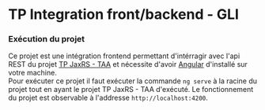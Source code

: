 # TP Integration front/backend - GLI

### Exécution du projet
Ce projet est une intégration frontend permettant d'intérragir avec l'api REST du projet [TP JaxRS - TAA](https://github.com/MphDevelopment/JaxRSOpenAPI) et nécessite d'avoir [Angular](https://angular.io/) d'installé sur votre machine.<br>
Pour exécuter ce projet il faut exécuter la commande `ng serve` à la racine du projet tout en ayant le projet TP JaxRS - TAA d'exécuté. Le fonctionnement du projet est observable à l'addresse `http://localhost:4200`.
